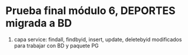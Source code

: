 # Prueba final módulo 6, DEPORTES migrada a BD
1. capa service: findall, findbyid, insert, update, deletebyid modificados para trabajar con BD y paquete PG